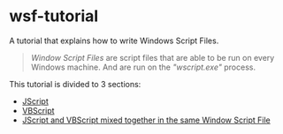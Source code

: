 # wsf-tutorial

A tutorial that explains how to write Windows Script Files.

> *Window Script Files* are script files that are able to be run on every Windows machine. And are run on the *"wscript.exe"* process.

This tutorial is divided to 3 sections:

- [JScript](/js/)
- [VBScript](/vbs/)
- [JScript and VBScript mixed together in the same Window Script File](/wsf/)

